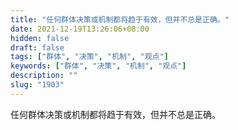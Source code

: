 ```yaml
---
title: "任何群体决策或机制都将趋于有效，但并不总是正确。"
date: 2021-12-19T13:26:06+08:00
hidden: false
draft: false
tags: ["群体", "决策", "机制", "观点"]
keywords: ["群体", "决策", "机制", "观点"]
description: ""
slug: "1903"
---
```


任何群体决策或机制都将趋于有效，但并不总是正确。